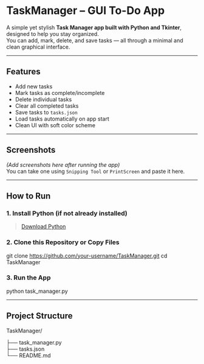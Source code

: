 # TaskManager – GUI To-Do App

A simple yet stylish **Task Manager app built with Python and Tkinter**, designed to help you stay organized.  
You can add, mark, delete, and save tasks — all through a minimal and clean graphical interface.

---

## Features

- Add new tasks
- Mark tasks as complete/incomplete
- Delete individual tasks
- Clear all completed tasks
- Save tasks to `tasks.json`
- Load tasks automatically on app start
- Clean UI with soft color scheme

---

## Screenshots

*(Add screenshots here after running the app)*  
You can take one using `Snipping Tool` or `PrintScreen` and paste it here.

---

## How to Run

### 1. Install Python (if not already installed)  
> [Download Python](https://www.python.org/downloads/)
### 2. Clone this Repository or Copy Files
git clone https://github.com/your-username/TaskManager.git
cd TaskManager
### 3. Run the App
python task_manager.py

---

## Project Structure
TaskManager/

├── task_manager.py     
├── tasks.json          
└── README.md         

